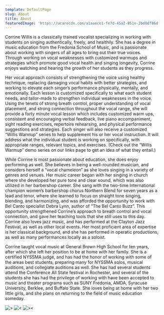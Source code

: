 ```yaml
---
template: DefaultPage
slug: About
title: About
featuredImage: 'https://ucarecdn.com/a1aaece1-fe7d-45a2-851e-2bd0df86df67/'
---
```

Corrine Willis is a classically trained vocalist specializing in working with students on singing authentically, freely, and healthily.  She has a degree in music education from the Fredonia School of Music, and is passionate about working with singers of all ages to bring out their true voices.  Through working on vocal weaknesses with customized warmups and strategies which promote good vocal health and singing longevity, Corrine enjoys watching and hearing the growth of her students as they progress.

   Her vocal approach consists of strengthening the voice using healthy technique, replacing damaging vocal habits with better strategies, and working to elevate each singer’s performance physically, mentally, and emotionally.  Each lesson is customized specifically to what each student needs, and tailor-made to strengthen individual weaknesses in the voice.  Using the tenets of strong breath control, proper understanding of vocal placement, and strong connection throughout the vocal range, she will provide a forty minute vocal lesson which includes customized warm ups, consistent and encouraging verbal feedback, live piano accompaniment, sight reading exercises, repertoire rehearsing, and physical performance suggestions and strategies.  Each singer will also receive a customized “Willis Warmup” series to help supplement his or her vocal instruction.  It will address what the individual student is working on specifically, with appropriate ranges, relevant topics, and exercises.  (Check out the “Willis Warmup” demo series on our links page to get an idea of what they entail.)

   While Corrine is most passionate about education, she does enjoy performing as well.  She believes in being a well-rounded musician, and considers herself a “vocal chameleon” as she loves singing in a variety of genres and venues.  Her music career began with her singing in church where she developed her pure tone and clear sound, which was also utilized in her barbershop career.  She sang with the two-time International champion women’s barbershop chorus Northern Blend for seven years as a lead and tenor, where she learned to focus on straight tone singing, blending, and harmonizing, and was afforded the opportunity to work with Bel Canto specialist Debra Lynn, author of “The Bel Canto Buzz”.  This opportunity strengthened Corrine’s approach to breath control and vocal connection, and gave her teaching tools that she still uses to this day.  Corrine also loves jazz music, and has performed at the Clayton Jazz Festival, as well as other local events.  Her most proficient area of expertise is her classical background, and she has performed in operatic productions, as well as many performances locally as a soloist.

   Corrine taught vocal music at General Brown High School for ten years, after which she left her position to be at home with her family.  She is a certified NYSSMA judge, and has had the honor of working with some of the areas best students, preparing many for NYSSMA solos, musical auditions, and collegiate auditions as well.  She has had several students attend the Conference All State festival in Rochester, and several of the students she has had the privilege of working with have been accepted to music and theater programs such as SUNY Fredonia, AMDA, Syracuse University, Berklee, and Buffalo State.  She loves being at home with her two little girls, and she plans on returning to the field of music education someday.

![>](https://ucarecdn.com/42607c62-ab9d-42e2-8c86-a9f89e97a5d3/-/progressive/yes/-/format/auto/-/resize/200x/)
![<](https://ucarecdn.com/1a52b6f8-068a-46e4-a4b9-1c56328fa3a8/-/progressive/yes/-/format/auto/-/resize/200x/)
![><](https://ucarecdn.com/d46c79ac-7edf-4fff-8dd2-7d68ded7c7e6/-/progressive/yes/-/format/auto/-/resize/200x/)

